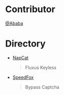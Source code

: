 # Contributor
[@Ababa](https://github.com/AbabaHnb)
# Directory
* [NapCat](https://napneko.github.io)
    > Fluxus Keyless
* [SpeedFox](https://jihujiasuqi.com)
    > Bypass Captcha
